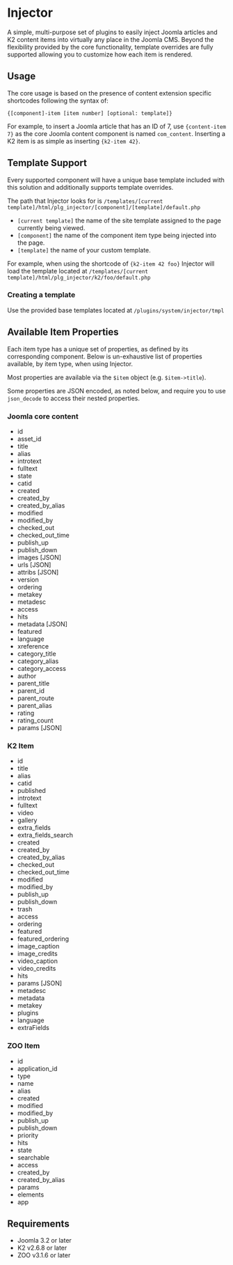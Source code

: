 # Injector

A simple, multi-purpose set of plugins to easily inject Joomla articles and K2 content items into virtually any place in the Joomla CMS. Beyond the flexibility provided by the core functionality, template overrides are fully supported allowing you to customize how each item is rendered.

## Usage

The core usage is based on the presence of content extension specific shortcodes following the syntax of:

 `{[component]-item [item number] [optional: template]}`

 For example, to insert a Joomla article that has an ID of 7, use `{content-item 7}` as the core Joomla content component is named `com_content`. Inserting a K2 item is as simple as inserting `{k2-item 42}`.

## Template Support

Every supported component will have a unique base template included with this solution and additionally supports template overrides.

The path that Injector looks for is `/templates/[current template]/html/plg_injector/[component]/[template]/default.php`

*  `[current template]` the name of the site template assigned to the page currently being viewed.
*  `[component]` the name of the component item type being injected into the page.
*  `[template]` the name of your custom template.

For example, when using the shortcode of `{k2-item 42 foo}` Injector will load the template located at `/templates/[current template]/html/plg_injector/k2/foo/default.php`

### Creating a template

Use the provided base templates located at `/plugins/system/injector/tmpl`

## Available Item Properties
Each item type has a unique set of properties, as defined by its corresponding component. Below is un-exhaustive list of properties available, by item type, when using Injector.

Most properties are available via the `$item` object (e.g. `$item->title`).

Some properties are JSON encoded, as noted below, and require you to use `json_decode` to access their nested properties.

### Joomla core content
*  id
* asset_id
* title
* alias
* introtext
* fulltext
* state
* catid
* created
* created_by
* created_by_alias
* modified
* modified_by
* checked_out
* checked_out_time
* publish_up
* publish_down
* images [JSON]
* urls [JSON]
* attribs [JSON]
* version
* ordering
* metakey
* metadesc
* access
* hits
* metadata [JSON]
* featured
* language
* xreference
* category_title
* category_alias
* category_access
* author
* parent_title
* parent_id
* parent_route
* parent_alias
* rating
* rating_count
* params [JSON]

### K2 Item
* id
* title
* alias
* catid
* published
* introtext
* fulltext
* video
* gallery
* extra_fields
* extra_fields_search
* created
* created_by
* created_by_alias
* checked_out
* checked_out_time
* modified
* modified_by
* publish_up
* publish_down
* trash
* access
* ordering
* featured
* featured_ordering
* image_caption
* image_credits
* video_caption
* video_credits
* hits
* params [JSON]
* metadesc
* metadata
* metakey
* plugins
* language
* extraFields

### ZOO Item
* id
* application_id
* type
* name
* alias
* created
* modified
* modified_by
* publish_up
* publish_down
* priority
* hits
* state
* searchable
* access
* created_by
* created_by_alias
* params
* elements
* app

## Requirements
* Joomla 3.2 or later
* K2 v2.6.8 or later
* ZOO v3.1.6 or later
